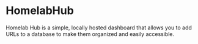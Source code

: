 # HomelabHub
Homelab Hub is a simple, locally hosted dashboard that allows you to add URLs to a database to make them organized and easily accessible.
